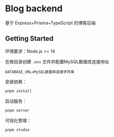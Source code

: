# Blog backend

基于 Express+Prisma+TypeScript 的博客后端

## Getting Started

环境要求：Node.js >= 14

在根目录创建 `.env` 文件并配置MySQL数据库连接地址

```dotenv
DATABASE_URL=MySQL数据库连接字符串
```

安装依赖：

```bash
pnpm install
```

启动服务：

```bash
pnpm server
```

可视化管理：

```bash
pnpm studio
```
